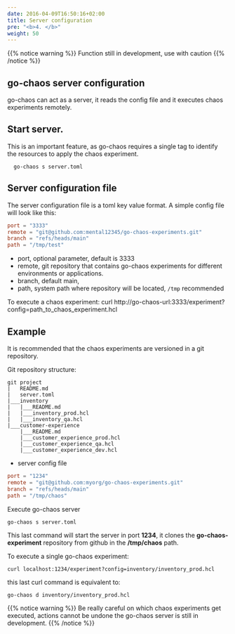 ```yaml
---
date: 2016-04-09T16:50:16+02:00
title: Server configuration 
pre: "<b>4. </b>"
weight: 50
---
```

{{% notice warning %}}
Function still in development, use with caution
{{% /notice %}}

## go-chaos server configuration
go-chaos can act as a server, it reads the config file and it executes chaos experiments remotely.

## Start server.
This is an important feature, as go-chaos requires a single tag to identify the resources 
to apply the chaos experiment. 

```hcl
  go-chaos s server.toml
```

## Server configuration file
The server configuration file is a toml key value format. A simple config file will look like this:

```toml
port = "3333" 
remote = "git@github.com:mental12345/go-chaos-experiments.git" 
branch = "refs/heads/main" 
path = "/tmp/test" 
```

* port, optional parameter, default is 3333
* remote, git repository that contains go-chaos experiments for different environments or applications.
* branch, default main, 
* path, system path where repository will be located, `/tmp` recommended

To execute a chaos experiment:
curl http://go-chaos-url:3333/experiment?config=path_to_chaos_experiment.hcl

## Example

It is recommended that the chaos experiments are versioned in a git repository. 

Git repository structure:
```
git project
|   README.md
|   server.toml
|___inventory
|   |___README.md
|   |___inventory_prod.hcl
|   |___inventory_qa.hcl
|___customer-experience
    |___README.md
    |___customer_experience_prod.hcl
    |___customer_experience_qa.hcl
    |___customer_experience_dev.hcl
```
* server config file
```toml
port = "1234"
remote = "git@github.com:myorg/go-chaos-experiments.git"
branch = "refs/heads/main"
path = "/tmp/chaos"
```

Execute go-chaos server
```
go-chaos s server.toml
```

This last command will start the server in port **1234**, it clones the **go-chaos-experiment** repository from github in the **/tmp/chaos** path.

To execute a single go-chaos experiment:
```
curl localhost:1234/experiment?config=inventory/inventory_prod.hcl
```

this last curl command is equivalent to:
```
go-chaos d inventory/inventory_prod.hcl
```

{{% notice warning %}}
Be really careful on which chaos experiments get executed, actions cannot be undone
the go-chaos server is still in development.
{{% /notice %}}
